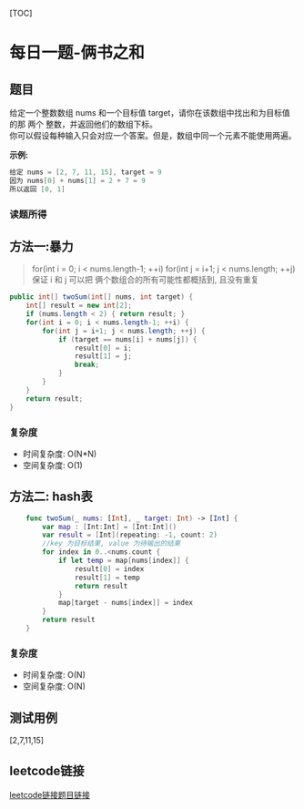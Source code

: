 [TOC]

# 每日一题-俩书之和

## 题目
给定一个整数数组 nums 和一个目标值 target，请你在该数组中找出和为目标值的那 两个 整数，并返回他们的数组下标。  
你可以假设每种输入只会对应一个答案。但是，数组中同一个元素不能使用两遍。  

**示例:**  
```java
给定 nums = [2, 7, 11, 15], target = 9
因为 nums[0] + nums[1] = 2 + 7 = 9
所以返回 [0, 1]
```

### 读题所得

## 方法一:暴力
>for(int i = 0; i < nums.length-1; ++i)
>for(int j = i+1; j < nums.length; ++j)
>保证 i 和 j 可以把 俩个数组合的所有可能性都概括到, 且没有重复
```java
public int[] twoSum(int[] nums, int target) {
    int[] result = new int[2];
    if (nums.length < 2) { return result; }
    for(int i = 0; i < nums.length-1; ++i) {
        for(int j = i+1; j < nums.length; ++j) {
            if (target == nums[i] + nums[j]) {
                result[0] = i;
                result[1] = j;
                break;
            }
        }
    }
    return result;
}
```
### 复杂度
* 时间复杂度: O(N*N)
* 空间复杂度: O(1)

## 方法二: hash表
```swift
    func twoSum(_ nums: [Int], _ target: Int) -> [Int] {
        var map : [Int:Int] = [Int:Int]()
        var result = [Int](repeating: -1, count: 2)
        //key 为目标结果, value 为待输出的结果
        for index in 0..<nums.count {
            if let temp = map[nums[index]] {
                result[0] = index
                result[1] = temp
                return result
            }
            map[target - nums[index]] = index 
        }
        return result
    }
```
### 复杂度
* 时间复杂度: O(N)
* 空间复杂度: O(N)

## 测试用例
[2,7,11,15]  

## leetcode链接
[leetcode链接题目链接](https://leetcode-cn.com/problems//)  